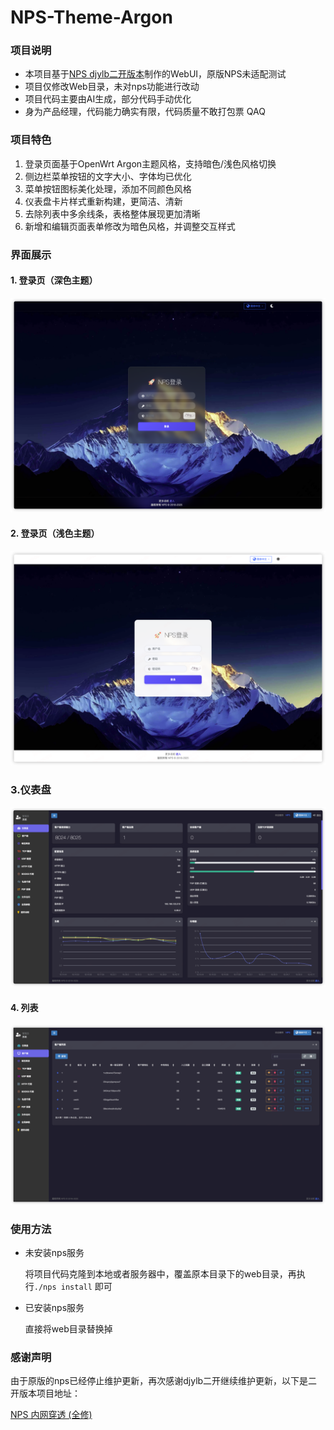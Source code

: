 # NPS-Theme-Argon
### 项目说明

- 本项目基于[NPS djylb二开版本](https://github.com/djylb/nps)制作的WebUI，原版NPS未适配测试
- 项目仅修改Web目录，未对nps功能进行改动
- 项目代码主要由AI生成，部分代码手动优化
- 身为产品经理，代码能力确实有限，代码质量不敢打包票 QAQ

### 项目特色

1. 登录页面基于OpenWrt Argon主题风格，支持暗色/浅色风格切换
2. 侧边栏菜单按钮的文字大小、字体均已优化
3. 菜单按钮图标美化处理，添加不同颜色风格
4. 仪表盘卡片样式重新构建，更简洁、清新
5. 去除列表中多余线条，表格整体展现更加清晰
6. 新增和编辑页面表单修改为暗色风格，并调整交互样式

### 界面展示

#### 1. 登录页（深色主题）

![](./img/Login-Deep.png)

#### 2. 登录页（浅色主题）

![](./img/Login-White.png)

### 3.仪表盘

![](./img/DashBoard.png)

#### 4. 列表

![](./img/List.png)

### 使用方法

- 未安装nps服务

  将项目代码克隆到本地或者服务器中，覆盖原本目录下的web目录，再执行`./nps install` 即可

- 已安装nps服务

  直接将web目录替换掉

### 感谢声明

由于原版的nps已经停止维护更新，再次感谢djylb二开继续维护更新，以下是二开版本项目地址：

[NPS 内网穿透 (全修)](https://github.com/djylb/nps)
